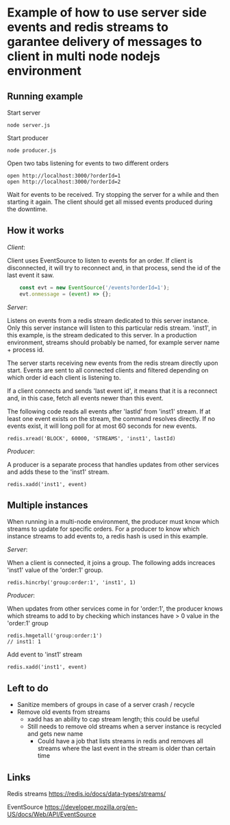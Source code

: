 # Example of how to use server side events and redis streams to garantee delivery of messages to client in multi node nodejs environment

## Running example

Start server

    node server.js

Start producer

    node producer.js

Open two tabs listening for events to two different orders

    open http://localhost:3000/?orderId=1
    open http://localhost:3000/?orderId=2

Wait for events to be received. Try stopping the server for a while and then starting it again. The client should get all missed events produced during the downtime.

## How it works

_Client_:

Client uses EventSource to listen to events for an order. If client is disconnected, it will try to reconnect and, in that process, send the id of the last event it saw.

```javascript
    const evt = new EventSource('/events?orderId=1');
    evt.onmessage = (event) => {};
```

_Server_:

Listens on events from a redis stream dedicated to this server instance. 
Only this server instance will listen to this particular redis stream. 'inst1', in this example, is the stream dedicated to this server. In a production environment, streams should probably be named, for example server name + process id.

The server starts receiving new events from the redis stream directly upon start. Events are sent to all connected clients and filtered depending on which order id each client is listening to.

If a client connects and sends 'last event id', it means that it is a reconnect and, in this case, fetch all events newer than this event.

The following code reads all events after 'lastId' from 'inst1' stream. If at least one event exists on the stream, the command resolves directly. If no events exist, it will long poll for at most 60 seconds for new events.

    redis.xread('BLOCK', 60000, 'STREAMS', 'inst1', lastId)

_Producer_:

A producer is a separate process that handles updates from other services and adds these to the 'inst1' stream.

    redis.xadd('inst1', event)

## Multiple instances

When running in a multi-node environment, the producer must know which streams to update for specific orders. For a producer to know which instance streams to add events to, a redis hash is used in this example.

_Server_:

When a client is connected, it joins a group.
The following adds increaces 'inst1' value of the 'order:1' group.

    redis.hincrby('group:order:1', 'inst1', 1)

_Producer_:

When updates from other services come in for 'order:1', the producer knows which streams to add to by checking which instances have > 0 value in the 'order:1' group

    redis.hmgetall('group:order:1') 
    // inst1: 1

Add event to 'inst1' stream

    redis.xadd('inst1', event)

##  Left to do

- Sanitize members of groups in case of a server crash / recycle
- Remove old events from streams
    - xadd has an ability to cap stream length; this could be useful
    - Still needs to remove old streams when a server instance is recycled and gets new name
        - Could have a job that lists streams in redis and removes all streams where the last event in the stream is older than certain time

## Links

Redis streams
https://redis.io/docs/data-types/streams/

EventSource
https://developer.mozilla.org/en-US/docs/Web/API/EventSource